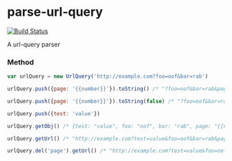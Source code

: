 # parse-url-query 

[![Build Status](https://travis-ci.org/JailBreakC/parse-url-query.svg?branch=master)](https://travis-ci.org/JailBreakC/parse-url-query)

A url-query parser

### Method

```js
var urlQuery = new UrlQuery('http://example.com?foo=oof&bar=rab')

urlQuery.push({page: '{{number}}'}).toString() /* "?foo=oof&bar=rab&page=%7B%7Bnumber%7D%7D" */

urlQuery.push({page: '{{number}}'}).toString(false) /* "?foo=oof&bar=rab&page={{number}}" */

urlQuery.push({test: 'value'})                      

urlQuery.getObj() /* {test: "value", foo: "oof", bar: "rab", page: "{{number}}"} */

urlQuery.getUrl() /* "http://example.com?test=value&foo=oof&bar=rab&page=%7B%7Bnumber%7D%7D" */

urlQuery.del('page').getUrl() /* "http://example.com?test=value&foo=oof&bar=rab" */
```